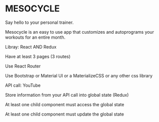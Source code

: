 # MESOCYCLE

Say hello to your personal trainer. 

Mesocycle is an easy to use app that customizes and autoprograms your workouts for an entire month. 

Libray: React AND Redux

Have at least 3 pages (3 routes)

Use React Router

Use Bootstrap or Material UI or a MaterializeCSS or any other css library

API call: YouTube

Store information from your API call into global state (Redux)

At least one child component must access the global state

At least one child component must update the global state
